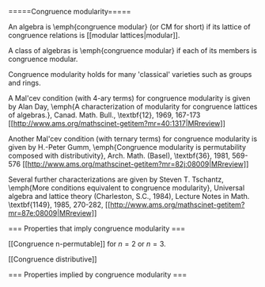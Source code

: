 =====Congruence modularity=====

An algebra is \emph{congruence modular} (or CM for short) if its lattice of congruence relations is [[modular lattices|modular]].

A class of algebras is \emph{congruence modular} if each of its members is congruence modular.

Congruence modularity holds for many 'classical' varieties such as groups and rings.

A Mal'cev condition (with 4-ary terms) for congruence modularity is given by Alan Day, \emph{A characterization of modularity for congruence lattices of algebras.}, 
Canad. Math. Bull., \textbf{12}, 1969, 167-173 [[http://www.ams.org/mathscinet-getitem?mr=40:1317|MRreview]]

Another Mal'cev condition (with ternary terms) for congruence modularity is given by H.-Peter Gumm, \emph{Congruence modularity is permutability composed with distributivity}, 
Arch. Math. (Basel), \textbf{36}, 1981, 569-576 [[http://www.ams.org/mathscinet-getitem?mr=82j:08009|MRreview]]

Several further characterizations are given by Steven T. Tschantz, \emph{More conditions equivalent to congruence modularity}, 
Universal algebra and lattice theory (Charleston, S.C., 1984), 
Lecture Notes in Math.
\textbf{1149}, 1985, 270-282,  [[http://www.ams.org/mathscinet-getitem?mr=87e:08009|MRreview]]

=== Properties that imply congruence modularity ===

[[Congruence n-permutable]] for $n=2$ or $n=3$.

[[Congruence distributive]]

=== Properties implied by congruence modularity ===
